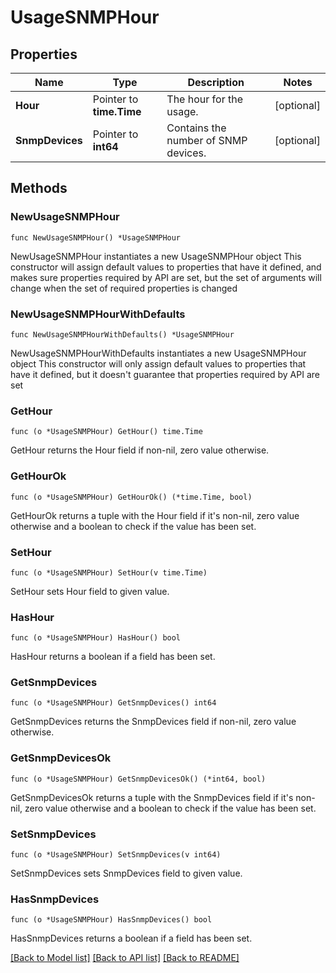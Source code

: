 # UsageSNMPHour

## Properties

Name | Type | Description | Notes
------------ | ------------- | ------------- | -------------
**Hour** | Pointer to **time.Time** | The hour for the usage. | [optional] 
**SnmpDevices** | Pointer to **int64** | Contains the number of SNMP devices. | [optional] 

## Methods

### NewUsageSNMPHour

`func NewUsageSNMPHour() *UsageSNMPHour`

NewUsageSNMPHour instantiates a new UsageSNMPHour object
This constructor will assign default values to properties that have it defined,
and makes sure properties required by API are set, but the set of arguments
will change when the set of required properties is changed

### NewUsageSNMPHourWithDefaults

`func NewUsageSNMPHourWithDefaults() *UsageSNMPHour`

NewUsageSNMPHourWithDefaults instantiates a new UsageSNMPHour object
This constructor will only assign default values to properties that have it defined,
but it doesn't guarantee that properties required by API are set

### GetHour

`func (o *UsageSNMPHour) GetHour() time.Time`

GetHour returns the Hour field if non-nil, zero value otherwise.

### GetHourOk

`func (o *UsageSNMPHour) GetHourOk() (*time.Time, bool)`

GetHourOk returns a tuple with the Hour field if it's non-nil, zero value otherwise
and a boolean to check if the value has been set.

### SetHour

`func (o *UsageSNMPHour) SetHour(v time.Time)`

SetHour sets Hour field to given value.

### HasHour

`func (o *UsageSNMPHour) HasHour() bool`

HasHour returns a boolean if a field has been set.

### GetSnmpDevices

`func (o *UsageSNMPHour) GetSnmpDevices() int64`

GetSnmpDevices returns the SnmpDevices field if non-nil, zero value otherwise.

### GetSnmpDevicesOk

`func (o *UsageSNMPHour) GetSnmpDevicesOk() (*int64, bool)`

GetSnmpDevicesOk returns a tuple with the SnmpDevices field if it's non-nil, zero value otherwise
and a boolean to check if the value has been set.

### SetSnmpDevices

`func (o *UsageSNMPHour) SetSnmpDevices(v int64)`

SetSnmpDevices sets SnmpDevices field to given value.

### HasSnmpDevices

`func (o *UsageSNMPHour) HasSnmpDevices() bool`

HasSnmpDevices returns a boolean if a field has been set.


[[Back to Model list]](../README.md#documentation-for-models) [[Back to API list]](../README.md#documentation-for-api-endpoints) [[Back to README]](../README.md)


